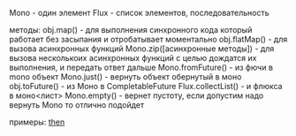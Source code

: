 


Mono - один элемент 
Flux - список элементов, последовательность

методы:
obj.map() - для выполнения синхронного кода который работает без засыпания и отробатывает моментально
obj.flatMap() - для вызова асинхронных функций
Mono.zip([асинхронные методы]) - для вызова несколькоих асинхронных функций с целью дождатся их выполнения, и передать ответ дальше
Mono.fromFuture() - из фючи в mono объект
Mono.just() - вернуть объект обернутый в моно
obj.toFuture() - из Моно в CompletableFuture
Flux.collectList() - и флюкса в моно<лист>
Mono.empty() - вернет пустоту, если допустим надо вернуть Mono<Void> то отлично подойдет

примеры:
[then](reactor-example-then.md)